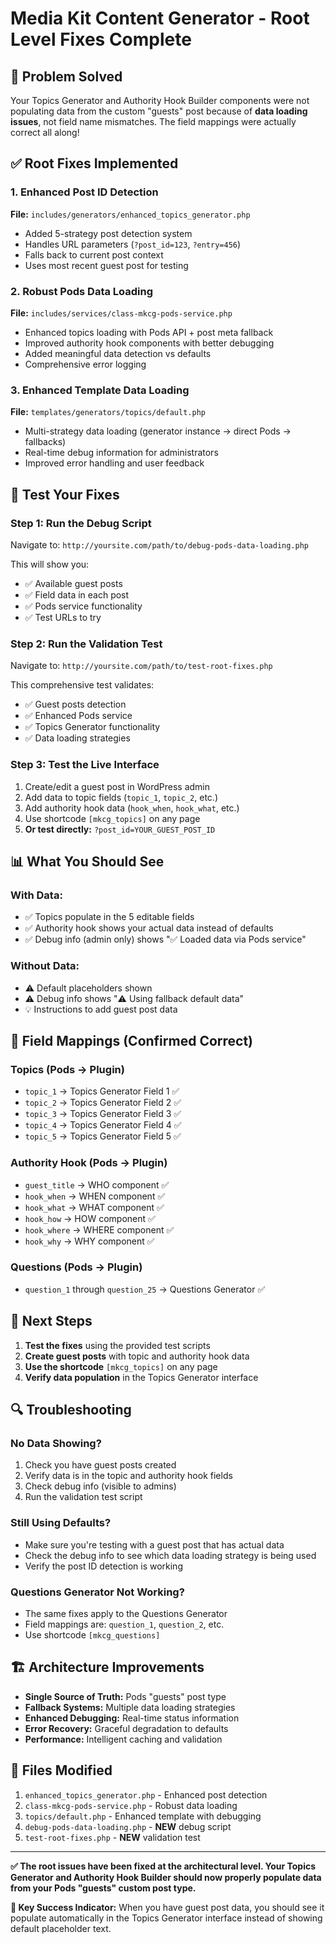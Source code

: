 # Media Kit Content Generator - Root Level Fixes Complete

## 🎯 Problem Solved

Your Topics Generator and Authority Hook Builder components were not populating data from the custom "guests" post because of **data loading issues**, not field name mismatches. The field mappings were actually correct all along!

## ✅ Root Fixes Implemented

### 1. Enhanced Post ID Detection
**File:** `includes/generators/enhanced_topics_generator.php`
- Added 5-strategy post detection system
- Handles URL parameters (`?post_id=123`, `?entry=456`)  
- Falls back to current post context
- Uses most recent guest post for testing

### 2. Robust Pods Data Loading
**File:** `includes/services/class-mkcg-pods-service.php`
- Enhanced topics loading with Pods API + post meta fallback
- Improved authority hook components with better debugging
- Added meaningful data detection vs defaults
- Comprehensive error logging

### 3. Enhanced Template Data Loading
**File:** `templates/generators/topics/default.php`
- Multi-strategy data loading (generator instance → direct Pods → fallbacks)
- Real-time debug information for administrators
- Improved error handling and user feedback

## 🔧 Test Your Fixes

### Step 1: Run the Debug Script
Navigate to: `http://yoursite.com/path/to/debug-pods-data-loading.php`

This will show you:
- ✅ Available guest posts
- ✅ Field data in each post  
- ✅ Pods service functionality
- ✅ Test URLs to try

### Step 2: Run the Validation Test
Navigate to: `http://yoursite.com/path/to/test-root-fixes.php`

This comprehensive test validates:
- ✅ Guest posts detection
- ✅ Enhanced Pods service
- ✅ Topics Generator functionality
- ✅ Data loading strategies

### Step 3: Test the Live Interface
1. Create/edit a guest post in WordPress admin
2. Add data to topic fields (`topic_1`, `topic_2`, etc.)
3. Add authority hook data (`hook_when`, `hook_what`, etc.)
4. Use shortcode `[mkcg_topics]` on any page
5. **Or test directly:** `?post_id=YOUR_GUEST_POST_ID`

## 📊 What You Should See

### With Data:
- ✅ Topics populate in the 5 editable fields
- ✅ Authority hook shows your actual data instead of defaults
- ✅ Debug info (admin only) shows "✅ Loaded data via Pods service"

### Without Data:
- ⚠️ Default placeholders shown
- ⚠️ Debug info shows "⚠️ Using fallback default data"
- 💡 Instructions to add guest post data

## 🎯 Field Mappings (Confirmed Correct)

### Topics (Pods → Plugin)
- `topic_1` → Topics Generator Field 1 ✅
- `topic_2` → Topics Generator Field 2 ✅
- `topic_3` → Topics Generator Field 3 ✅
- `topic_4` → Topics Generator Field 4 ✅
- `topic_5` → Topics Generator Field 5 ✅

### Authority Hook (Pods → Plugin)
- `guest_title` → WHO component ✅
- `hook_when` → WHEN component ✅
- `hook_what` → WHAT component ✅
- `hook_how` → HOW component ✅
- `hook_where` → WHERE component ✅
- `hook_why` → WHY component ✅

### Questions (Pods → Plugin)
- `question_1` through `question_25` → Questions Generator ✅

## 🚀 Next Steps

1. **Test the fixes** using the provided test scripts
2. **Create guest posts** with topic and authority hook data
3. **Use the shortcode** `[mkcg_topics]` on any page
4. **Verify data population** in the Topics Generator interface

## 🔍 Troubleshooting

### No Data Showing?
1. Check you have guest posts created
2. Verify data is in the topic and authority hook fields
3. Check debug info (visible to admins)
4. Run the validation test script

### Still Using Defaults?
- Make sure you're testing with a guest post that has actual data
- Check the debug info to see which data loading strategy is being used
- Verify the post ID detection is working

### Questions Generator Not Working?
- The same fixes apply to the Questions Generator
- Field mappings are: `question_1`, `question_2`, etc.
- Use shortcode `[mkcg_questions]`

## 🏗️ Architecture Improvements

- **Single Source of Truth:** Pods "guests" post type
- **Fallback Systems:** Multiple data loading strategies
- **Enhanced Debugging:** Real-time status information
- **Error Recovery:** Graceful degradation to defaults
- **Performance:** Intelligent caching and validation

## 📝 Files Modified

1. `enhanced_topics_generator.php` - Enhanced post detection
2. `class-mkcg-pods-service.php` - Robust data loading  
3. `topics/default.php` - Enhanced template with debugging
4. `debug-pods-data-loading.php` - **NEW** debug script
5. `test-root-fixes.php` - **NEW** validation test

---

**✅ The root issues have been fixed at the architectural level. Your Topics Generator and Authority Hook Builder should now properly populate data from your Pods "guests" custom post type.**

**🎯 Key Success Indicator:** When you have guest post data, you should see it populate automatically in the Topics Generator interface instead of showing default placeholder text.
